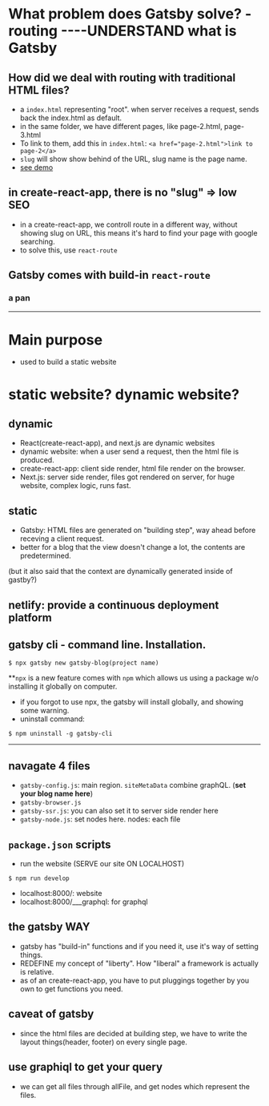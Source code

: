 # What problem does Gatsby solve? - routing  ----UNDERSTAND what is Gatsby

## How did we deal with routing with traditional HTML files?
- a ```index.html``` representing "root". when server receives a request, sends back the index.html as default.
- in the same folder, we have different pages, like page-2.html, page-3.html
- To link to them, add this in ```index.html```: ```<a href="page-2.html">link to page-2</a>```
- ```slug``` will show show behind of the URL, slug name is the page name.
- [see demo](https://dreamy-gates-80ef34.netlify.app/)


## in create-react-app, there is no "slug" => low SEO
- in a create-react-app, we controll route in a different way, without showing slug on URL, this means it's hard to find your page with google searching.
- to solve this, use ```react-route```

## Gatsby comes with build-in ```react-route```

### a pan




-----



# Main purpose
- used to build a static website

# static website? dynamic website?
## dynamic
- React(create-react-app), and next.js are dynamic websites
- dynamic website: when a user send a request, then the html file is produced.
- create-react-app: client side render, html file render on the browser.
- Next.js: server side render, files got rendered on server, for huge website, complex logic, runs fast.

## static
- Gatsby: HTML files are generated on "building step", way ahead before receving a client request.
- better for a blog that the view doesn't change a lot, the contents are predetermined.

(but it also said that the context are dynamically generated inside of gastby?)

## netlify: provide a continuous deployment platform

## gatsby cli - command line. Installation.
```
$ npx gatsby new gatsby-blog(project name)
```
**```npx``` is a new feature comes with ```npm``` which allows us using a package w/o installing it globally on computer.
- if you forgot to use npx, the gatsby will install globally, and showing some warning.
- uninstall command:
```
$ npm uninstall -g gatsby-cli
```
-----

## navagate 4 files 
- ```gatsby-config.js```: main region. ```siteMetaData``` combine graphQL. (**set your blog name here**)
- ```gatsby-browser.js```
- ```gatsby-ssr.js```: you can also set it to server side render here
- ```gatsby-node.js```: set nodes here. nodes: each file

## ```package.json``` scripts
- run the website (SERVE our site ON LOCALHOST)
```
$ npm run develop 
```
- localhost:8000/: website
- localhost:8000/___graphql: for graphql

## the gatsby WAY
- gatsby has "build-in" functions and if you need it, use it's way of setting things.
- REDEFINE my concept of "liberty". How "liberal" a framework is actually is relative.
- as of an create-react-app, you have to put pluggings together by you own to get functions you need.

## caveat of gatsby
- since the html files are decided at building step, we have to write the layout things(header, footer) on every single page.

## use graphiql to get your query
- we can get all files through allFile, and get nodes which represent the files.






